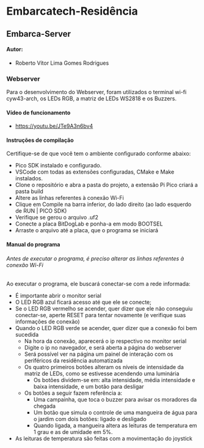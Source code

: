 # Embarcatech-Residência
## Embarca-Server
#### Autor:
* Roberto Vítor Lima Gomes Rodrigues

### Webserver
Para o desenvolvimento do Webserver, foram utilizados o terminal wi-fi cyw43-arch, os LEDs RGB, a matriz de LEDs WS2818 e os Buzzers.

#### Vídeo de funcionamento
* https://youtu.be/JTe9A3n6bv4


#### Instruções de compilação
Certifique-se de que você tem o ambiente configurado conforme abaixo:
* Pico SDK instalado e configurado.
* VSCode com todas as extensões configuradas, CMake e Make instalados.
* Clone o repositório e abra a pasta do projeto, a extensão Pi Pico criará a pasta build
* Altere as linhas referentes à conexão Wi-Fi
* Clique em Compile na barra inferior, do lado direito (ao lado esquerdo de RUN | PICO SDK)
* Verifique se gerou o arquivo .uf2
* Conecte a placa BitDogLab e ponha-a em modo BOOTSEL
* Arraste o arquivo até a placa, que o programa se iniciará

#### Manual do programa
###### Antes de executar o programa, é preciso alterar as linhas referentes à conexão Wi-Fi
Ao executar o programa, ele buscará conectar-se com a rede informada:
   * É importante abrir o monitor serial
* O LED RGB azul ficará acesso até que ele se conecte;
* Se o LED RGB vermelho se acender, quer dizer que ele não conseguiu conectar-se, aperte RESET para tentar novamente (e verifique suas informações de conexão)
* Quando o LED RGB verde se acender, quer dizer que a conexão foi bem sucedida
    * Na hora da conexão, aparecerá o ip respectivo no monitor serial
    * Digite o ip no navegador, e será aberta a página do webserver
    * Será possível ver na página um painel de interação com os periféricos da residência automatizada 
    * Os quatro primeiros botões alteram os níveis de intensidade da matriz de LEDs, como se estivesse acendendo uma luminária
        * Os botões dividem-se em: alta intensidade, média intensidade e baixa intensidade, e um botão para desligar
    * Os botões a seguir fazem referência a:
        * Uma campainha, que toca o buzzer para avisar os moradores da chegada
        * Um botão que simula o controle de uma mangueira de água para o jardim com dois botões: ligado e desligado
        * Quando ligada, a mangueira altera as leituras de temperatura em 1 grau e as de umidade em 5%.
* As leituras de temperatura são feitas com a movimentação do joystick


